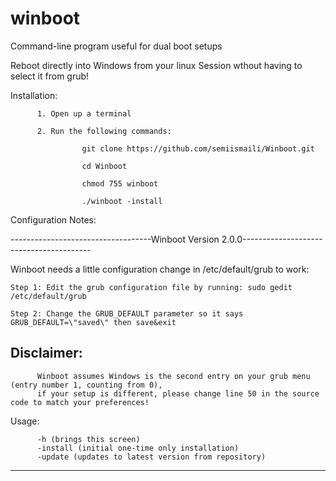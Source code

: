 # winboot
Command-line program useful for dual boot setups

Reboot directly into Windows from your linux Session wthout having to select it from grub!

Installation:

          1. Open up a terminal 
          
          2. Run the following commands:
                    
                    git clone https://github.com/semiismaili/Winboot.git
                    
                    cd Winboot
                    
                    chmod 755 winboot
                    
                    ./winboot -install
                    

Configuration Notes:

-----------------------------------Winboot Version 2.0.0----------------------------------------

Winboot needs a little configuration change in /etc/default/grub to work:


    Step 1: Edit the grub configuration file by running: sudo gedit /etc/default/grub

    Step 2: Change the GRUB_DEFAULT parameter so it says GRUB_DEFAULT=\"saved\" then save&exit

Disclaimer: 
-
          Winboot assumes Windows is the second entry on your grub menu (entry number 1, counting from 0), 
          if your setup is different, please change line 50 in the source code to match your preferences! 

Usage:

          -h (brings this screen)
          -install (initial one-time only installation)
          -update (updates to latest version from repository)

------------------------------------------------------------------------------------------------

